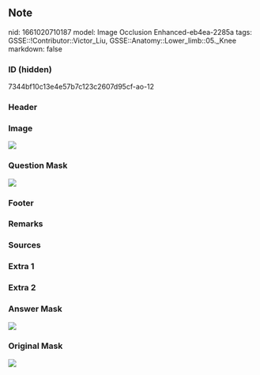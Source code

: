 ## Note
nid: 1661020710187
model: Image Occlusion Enhanced-eb4ea-2285a
tags: GSSE::!Contributor::Victor_Liu, GSSE::Anatomy::Lower_limb::05._Knee
markdown: false

### ID (hidden)
7344bf10c13e4e57b7c123c2607d95cf-ao-12

### Header


### Image
<img src="tmpj08gp2ko.png">

### Question Mask
<img src="7344bf10c13e4e57b7c123c2607d95cf-ao-12-Q.svg">

### Footer


### Remarks


### Sources


### Extra 1


### Extra 2


### Answer Mask
<img src="7344bf10c13e4e57b7c123c2607d95cf-ao-12-A.svg">

### Original Mask
<img src="7344bf10c13e4e57b7c123c2607d95cf-ao-O.svg">
